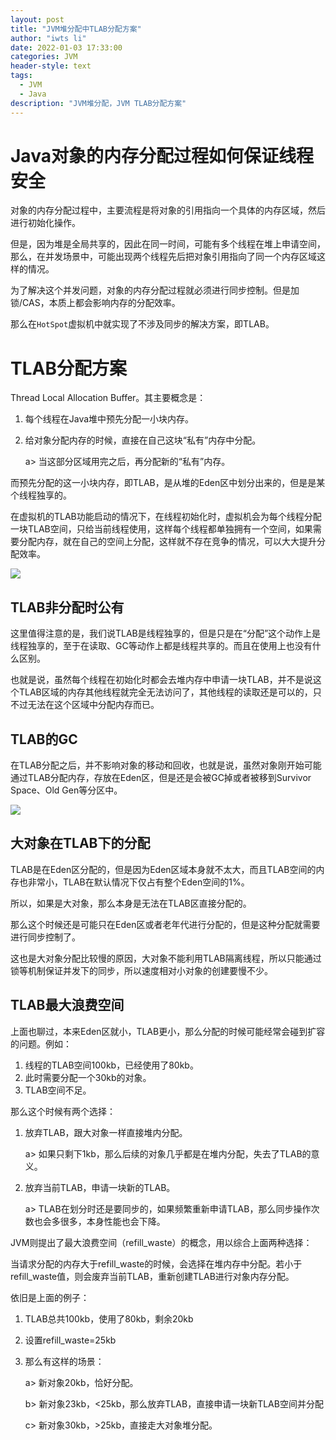 ```yaml
---
layout: post
title: "JVM堆分配中TLAB分配方案"
author: "iwts li"
date: 2022-01-03 17:33:00
categories: JVM
header-style: text
tags:
  - JVM
  - Java
description: "JVM堆分配，JVM TLAB分配方案"
---
```


# Java对象的内存分配过程如何保证线程安全

对象的内存分配过程中，主要流程是将对象的引用指向一个具体的内存区域，然后进行初始化操作。

但是，因为堆是全局共享的，因此在同一时间，可能有多个线程在堆上申请空间，那么，在并发场景中，可能出现两个线程先后把对象引用指向了同一个内存区域这样的情况。

为了解决这个并发问题，对象的内存分配过程就必须进行同步控制。但是加锁/CAS，本质上都会影响内存的分配效率。

那么在``HotSpot``虚拟机中就实现了不涉及同步的解决方案，即TLAB。

# TLAB分配方案

Thread Local Allocation Buffer。其主要概念是：

1. 每个线程在Java堆中预先分配一小块内存。
2. 给对象分配内存的时候，直接在自己这块“私有”内存中分配。
   
   a> 当这部分区域用完之后，再分配新的“私有”内存。

而预先分配的这一小块内存，即TLAB，是从堆的Eden区中划分出来的，但是是某个线程独享的。

在虚拟机的TLAB功能启动的情况下，在线程初始化时，虚拟机会为每个线程分配一块TLAB空间，只给当前线程使用，这样每个线程都单独拥有一个空间，如果需要分配内存，就在自己的空间上分配，这样就不存在竞争的情况，可以大大提升分配效率。

![](https://cdn.jsdelivr.net/gh/iwts/blog-imgs-repo/202405261417767.png)

## TLAB非分配时公有

这里值得注意的是，我们说TLAB是线程独享的，但是只是在“分配”这个动作上是线程独享的，至于在读取、GC等动作上都是线程共享的。而且在使用上也没有什么区别。

也就是说，虽然每个线程在初始化时都会去堆内存中申请一块TLAB，并不是说这个TLAB区域的内存其他线程就完全无法访问了，其他线程的读取还是可以的，只不过无法在这个区域中分配内存而已。

## TLAB的GC

在TLAB分配之后，并不影响对象的移动和回收，也就是说，虽然对象刚开始可能通过TLAB分配内存，存放在Eden区，但是还是会被GC掉或者被移到Survivor Space、Old Gen等分区中。

![](https://cdn.jsdelivr.net/gh/iwts/blog-imgs-repo/202405261418156.png)

## 大对象在TLAB下的分配

TLAB是在Eden区分配的，但是因为Eden区域本身就不太大，而且TLAB空间的内存也非常小，TLAB在默认情况下仅占有整个Eden空间的1%。

所以，如果是大对象，那么本身是无法在TLAB区直接分配的。

那么这个时候还是可能只在Eden区或者老年代进行分配的，但是这种分配就需要进行同步控制了。

这也是大对象分配比较慢的原因，大对象不能利用TLAB隔离线程，所以只能通过锁等机制保证并发下的同步，所以速度相对小对象的创建要慢不少。

## TLAB最大浪费空间

上面也聊过，本来Eden区就小，TLAB更小，那么分配的时候可能经常会碰到扩容的问题。例如：

1. 线程的TLAB空间100kb，已经使用了80kb。
2. 此时需要分配一个30kb的对象。
3. TLAB空间不足。

那么这个时候有两个选择：

1. 放弃TLAB，跟大对象一样直接堆内分配。
  
   a> 如果只剩下1kb，那么后续的对象几乎都是在堆内分配，失去了TLAB的意义。
  
2. 放弃当前TLAB，申请一块新的TLAB。
  
   a> TLAB在划分时还是要同步的，如果频繁重新申请TLAB，那么同步操作次数也会多很多，本身性能也会下降。

JVM则提出了最大浪费空间（refill_waste）的概念，用以综合上面两种选择：

当请求分配的内存大于refill_waste的时候，会选择在堆内存中分配。若小于refill_waste值，则会废弃当前TLAB，重新创建TLAB进行对象内存分配。

依旧是上面的例子：
1. TLAB总共100kb，使用了80kb，剩余20kb
2. 设置refill_waste=25kb
3. 那么有这样的场景：
  
   a> 新对象20kb，恰好分配。
   
   b> 新对象23kb，<25kb，那么放弃TLAB，直接申请一块新TLAB空间并分配
   
   c> 新对象30kb，>25kb，直接走大对象堆分配。
